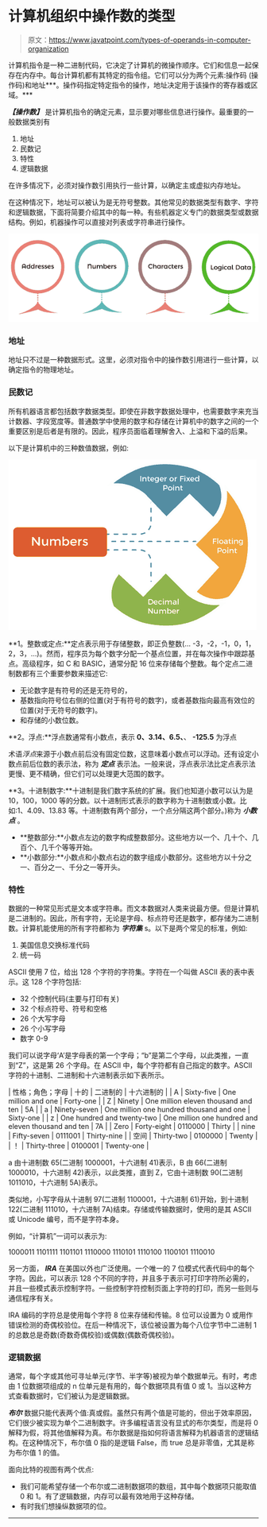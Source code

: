 # 计算机组织中操作数的类型

> 原文：<https://www.javatpoint.com/types-of-operands-in-computer-organization>

计算机指令是一种二进制代码，它决定了计算机的微操作顺序。它们和信息一起保存在内存中。每台计算机都有其特定的指令组。它们可以分为两个元素:操作码 (操作码)和地址***。操作码指定特定指令的操作，地址决定用于该操作的寄存器或区域。***

***【操作数】*** 是计算机指令的确定元素，显示要对哪些信息进行操作。最重要的一般数据类别有

1.  地址
2.  民数记
3.  特性
4.  逻辑数据

在许多情况下，必须对操作数引用执行一些计算，以确定主或虚拟内存地址。

在这种情况下，地址可以被认为是无符号整数。其他常见的数据类型有数字、字符和逻辑数据，下面将简要介绍其中的每一种。有些机器定义专门的数据类型或数据结构。例如，机器操作可以直接对列表或字符串进行操作。

![Types of Operands in Computer Organization](img/5dbc8f36e1ce27b13db47c89b9111d2c.png)

### 地址

地址只不过是一种数据形式。这里，必须对指令中的操作数引用进行一些计算，以确定指令的物理地址。

### 民数记

所有机器语言都包括数字数据类型。即使在非数字数据处理中，也需要数字来充当计数器、字段宽度等。普通数学中使用的数字和存储在计算机中的数字之间的一个重要区别是后者是有限的。因此，程序员面临着理解舍入、上溢和下溢的后果。

以下是计算机中的三种数值数据，例如:

![Types of Operands in Computer Organization](img/78576d4276f8ad76673f5e1c652c50b8.png)

**1。整数或定点:**定点表示用于存储整数，即正负整数(… -3，-2，-1，0，1，2，3，…)。然而，程序员为每个数字分配一个基点位置，并在每次操作中跟踪基点。高级程序，如 C 和 BASIC，通常分配 16 位来存储每个整数。每个定点二进制数都有三个重要参数来描述它:

*   无论数字是有符号的还是无符号的，
*   基数指向符号位右侧的位置(对于有符号的数字)，或者基数指向最高有效位的位置(对于无符号的数字)。
*   和存储的小数位数。

**2。浮点:**浮点数通常有小数点，表示 **0、3.14、6.5、**、 **-125.5** 为浮点

术语*浮点*来源于小数点前后没有固定位数，这意味着小数点可以浮动。还有设定小数点前后位数的表示法，称为 ***定点*** 表示法。一般来说，浮点表示法比定点表示法更慢、更不精确，但它们可以处理更大范围的数字。

**3。十进制数字:**十进制是我们数字系统的扩展。我们也知道小数可以认为是 10，100，1000 等的分数。以十进制形式表示的数字称为十进制数或小数。比如:1、4.09、13.83 等。十进制数有两个部分，一个点分隔这两个部分。)称为 ***小数点*** 。

*   **整数部分:**小数点左边的数字构成整数部分。这些地方以一个、几十个、几百个、几千个等等开始。
*   **小数部分:**小数点和小数点右边的数字组成小数部分。这些地方以十分之一、百分之一、千分之一等开头。

### 特性

数据的一种常见形式是文本或字符串。而文本数据对人类来说最方便。但是计算机是二进制的。因此，所有字符，无论是字母、标点符号还是数字，都存储为二进制数。计算机能使用的所有字符都称为 ***字符集*** s。以下是两个常见的标准，例如:

1.  美国信息交换标准代码
2.  统一码

ASCII 使用 7 位，给出 128 个字符的字符集。字符在一个叫做 ASCII 表的表中表示。这 128 个字符包括:

*   32 个控制代码(主要与打印有关)
*   32 个标点符号、符号和空格
*   26 个大写字母
*   26 个小写字母
*   数字 0-9

我们可以说字母‘A’是字母表的第一个字母；“b”是第二个字母，以此类推，一直到“Z”，这是第 26 个字母。在 ASCII 中，每个字符都有自己指定的数字。ASCII 字符的十进制、二进制和十六进制表示如下表所示。

| 性格；角色；字母 | 十的 | 二进制的 | 十六进制的 |
| A | Sixty-five | One million and one | Forty-one |
| Z | Ninety | One million eleven thousand and ten | 5A |
| a | Ninety-seven | One million one hundred thousand and one | Sixty-one |
| z | One hundred and twenty-two | One million one hundred and eleven thousand and ten | 7A |
| Zero | Forty-eight | 0110000 | Thirty |
| nine | Fifty-seven | 0111001 | Thirty-nine |
| 空间 | Thirty-two | 0100000 | Twenty |
| ！ | Thirty-three | 0100001 | Twenty-one |

a 由十进制数 65(二进制 1000001，十六进制 41)表示，B 由 66(二进制 1000010，十六进制 42)表示，以此类推，直到 Z，它由十进制数 90(二进制 1011010，十六进制 5A)表示。

类似地，小写字母从十进制 97(二进制 1100001，十六进制 61)开始，到十进制 122(二进制 111010，十六进制 7A)结束。存储或传输数据时，使用的是其 ASCII 或 Unicode 编号，而不是字符本身。

例如，“计算机”一词可以表示为:

1000011 1101111 1101101 1110000 1110101 1110100 1100101 1110010

另一方面， ***IRA*** 在美国以外也广泛使用。一个唯一的 7 位模式代表代码中的每个字符。因此，可以表示 128 个不同的字符，并且多于表示可打印字符所必需的，并且一些模式表示控制字符。一些控制字符控制页面上字符的打印，而另一些则与通信程序有关。

IRA 编码的字符总是使用每个字符 8 位来存储和传输。8 位可以设置为 0 或用作错误检测的奇偶校验位。在后一种情况下，该位被设置为每个八位字节中二进制 1 的总数总是奇数(奇数奇偶校验)或偶数(偶数奇偶校验)。

### 逻辑数据

通常，每个字或其他可寻址单元(字节、半字等)被视为单个数据单元。有时，考虑由 1 位数据项组成的 n 位单元是有用的，每个数据项具有值 0 或 1。当以这种方式查看数据时，它们被认为是逻辑数据。

***布尔*** 数据只能代表两个值:真或假。虽然只有两个值是可能的，但出于效率原因，它们很少被实现为单个二进制数字。许多编程语言没有显式的布尔类型，而是将 0 解释为假，将其他值解释为真。布尔数据是指如何将语言解释为机器语言的逻辑结构。在这种情况下，布尔值 0 指的是逻辑 False，而 true 总是非零值，尤其是称为布尔值 1 的值。

面向比特的视图有两个优点:

*   我们可能希望存储一个布尔或二进制数据项的数组，其中每个数据项只能取值 0 和 1。有了逻辑数据，内存可以最有效地用于这种存储。
*   有时我们想操纵数据项的位。

* * *